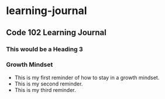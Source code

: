 # learning-journal
## Code 102 Learning Journal
### This would be a Heading 3

### Growth Mindset
- This is my first reminder of how to stay in a growth mindset.
- This is my second reminder.
- This is my third reminder.
